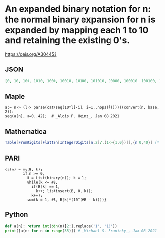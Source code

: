 # An expanded binary notation for n: the normal binary expansion for n is expanded by mapping each 1 to 10 and retaining the existing 0's\.
https://oeis.org/A304453
## JSON
```JSON
[0, 10, 100, 1010, 1000, 10010, 10100, 101010, 10000, 100010, 100100, 1001010, 101000, 1010010, 1010100, 10101010, 100000, 1000010, 1000100, 10001010, 1001000, 10010010, 10010100, 100101010, 1010000, 10100010, 10100100, 101001010, 10101000, 101010010, 101010100, 1010101010, 1000000, 10000010, 10000100]
```
## Maple
```Maple
a:= n-> (l-> parse(cat(seq(10*l[-i], i=1..nops(l)))))(convert(n, base, 2)):
seq(a(n), n=0..42);  # _Alois P. Heinz_, Jan 08 2021
```
## Mathematica
```Mathematica
Table[FromDigits[Flatten[IntegerDigits[n,2]/.(1->{1,0})]],{n,0,40}] (* _Harvey P. Dale_, Sep 07 2019 *)
```
## PARI
```PARI
{a(n) = my(B, k);
        if(n >= 0,
          B = List(binary(n)); k = 1;
          while(k <= #B,
            if(B[k] == 1,
              k++; listinsert(B, 0, k));
            k++);
          sum(k = 1, #B, B[k]*(10^(#B - k))))}
```
## Python
```Python
def a(n): return int(bin(n)[2:].replace('1', '10'))
print([a(n) for n in range(35)]) # _Michael S. Branicky_, Jan 08 2021
```
